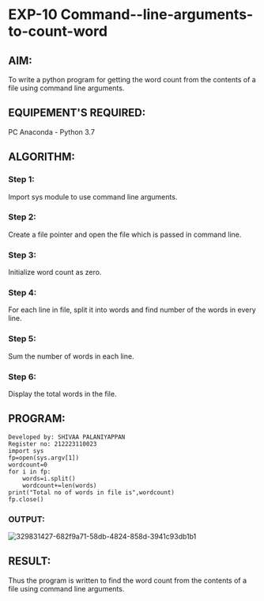 # EXP-10 Command--line-arguments-to-count-word
## AIM:
To write a python program for getting the word count from the contents of a file using command line arguments.
## EQUIPEMENT'S REQUIRED: 
PC
Anaconda - Python 3.7
## ALGORITHM: 
### Step 1:
Import sys module to use command line arguments.
### Step 2: 
 Create a file pointer and open the file which is passed in command line.
### Step 3: 
Initialize word count as zero.
### Step 4:  
For each line in file, split it into words and find number of the words in every line.
### Step 5: 
Sum the number of words in each line.
### Step 6: 
Display the total words in the file.
## PROGRAM:
```
Developed by: SHIVAA PALANIYAPPAN
Register no: 212223110023
import sys
fp=open(sys.argv[1])
wordcount=0
for i in fp:
    words=i.split()
    wordcount+=len(words)
print("Total no of words in file is",wordcount)
fp.close()
```

### OUTPUT:
![329831427-682f9a71-58db-4824-858d-3941c93db1b1](https://github.com/shivaa-palaniyappan/Command--line-arguments-to-count-word/assets/146915611/4a40bfe4-2798-4773-8764-f276a2b0cc05)



## RESULT:
Thus the program is written to find the word count from the contents of a file using command line arguments.
